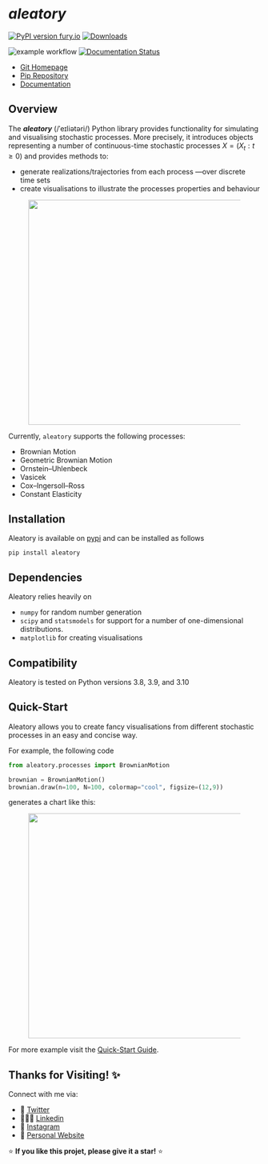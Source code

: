 # *aleatory*

[![PyPI version fury.io](https://badge.fury.io/py/aleatory.svg)](https://pypi.org/project/aleatory/) [![Downloads](https://static.pepy.tech/badge/aleatory)](https://pepy.tech/project/aleatory)

![example workflow](https://github.com/quantgirluk/aleatory/actions/workflows/python-package.yml/badge.svg) [![Documentation Status](https://readthedocs.org/projects/aleatory/badge/?version=latest)](https://aleatory.readthedocs.io/en/latest/?badge=latest) 




- [Git Homepage](https://github.com/quantgirluk/aleatory)
- [Pip Repository](https://pypi.org/project/aleatory/)
- [Documentation](https://aleatory.readthedocs.io/en/latest/)


## Overview

The **_aleatory_** (/ˈeɪliətəri/) Python library provides functionality for simulating and visualising
stochastic processes. More precisely, it introduces objects representing a number of continuous-time
stochastic processes $X = (X_t : t\geq 0)$ and provides methods to:

- generate realizations/trajectories from each process —over discrete time sets
- create visualisations to illustrate the processes properties and behaviour


<figure>
  <p><img src="https://raw.githubusercontent.com/quantgirluk/aleatory/main/docs/source/_static/vasicek_process_drawn.png"
    width="900" height="450">
</figure>

Currently, `aleatory` supports the following processes:

- Brownian Motion
- Geometric Brownian Motion
- Ornstein–Uhlenbeck
- Vasicek
- Cox–Ingersoll–Ross
- Constant Elasticity


## Installation


Aleatory is available on [pypi](https://pypi.python.org/pypi) and can be
installed as follows


```
pip install aleatory
```

## Dependencies


Aleatory relies heavily on

- ``numpy``  for random number generation
- ``scipy`` and ``statsmodels`` for support for a number of one-dimensional distributions.
- ``matplotlib`` for creating visualisations

## Compatibility


Aleatory is tested on Python versions 3.8, 3.9, and 3.10


## Quick-Start

Aleatory allows you to create fancy visualisations from different stochastic processes in an easy and concise way.

For example, the following code

```python 
from aleatory.processes import BrownianMotion

brownian = BrownianMotion()
brownian.draw(n=100, N=100, colormap="cool", figsize=(12,9))

```

generates a chart like this:

<figure>
  <p><img src="https://raw.githubusercontent.com/quantgirluk/aleatory/main/docs/source/_static/brownian_motion_quickstart_08.png"
    width="900" height="450">
</figure>


For more example visit the [Quick-Start Guide](https://aleatory.readthedocs.io/en/latest/general.html).

## Thanks for Visiting! ✨

Connect with me via:

- 🦜 [Twitter](https://twitter.com/Quant_Girl)
- 👩🏽‍💼 [Linkedin](https://www.linkedin.com/in/dialidsantiago/)
- 📸 [Instagram](https://www.instagram.com/quant_girl/)
- 👾 [Personal Website](https://quantgirl.blog)


⭐️ **If you like this projet, please give it a star!** ⭐️
